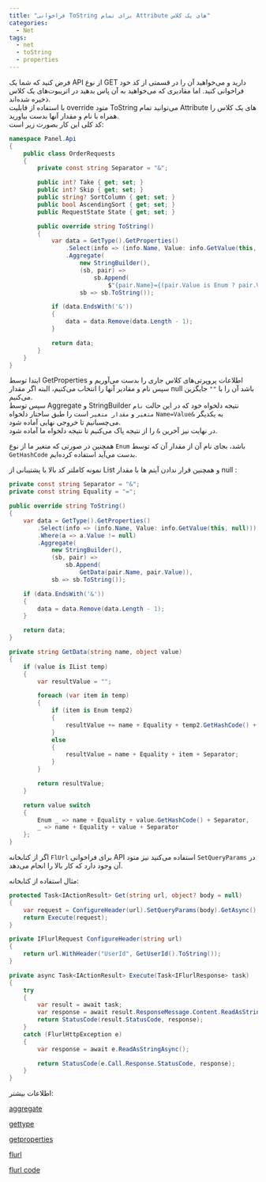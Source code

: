 ```yaml
---
title: "فراخوانی ToString برای تمام Attribute های یک کلاس"
categories:
  - Net
tags:
  - net
  - toString
  - properties
---
```


فرض کنید که شما یک API از نوع GET دارید و می‌خواهید آن را در قسمتی از کد خود فراخوانی کنید. اما مقادیری که می‌خواهید به آن پاس بدهید در اتریبوت‌های یک کلاس ذخیره شده‌اند.  
با استفاده از قابلیت override متود ToString می‌توانید تمام Attribute های یک کلاس را همراه با نام و مقدار آنها بدست بیاورید.  
کد کلی این کار بصورت زیر است:  


```c#
namespace Panel.Api
{
    public class OrderRequests
    {
        private const string Separator = "&";

        public int? Take { get; set; }
        public int? Skip { get; set; }
        public string? SortColumn { get; set; }
        public bool AscendingSort { get; set; }
        public RequestState State { get; set; }

        public override string ToString()
        {
            var data = GetType().GetProperties()
                .Select(info => (info.Name, Value: info.GetValue(this, null) ?? ""))
                .Aggregate(
                    new StringBuilder(),
                    (sb, pair) =>
                        sb.Append(
                            $"{pair.Name}={(pair.Value is Enum ? pair.Value.GetHashCode() : pair.Value)}{Separator}"),
                    sb => sb.ToString());

            if (data.EndsWith('&'))
            {
                data = data.Remove(data.Length - 1);
            }

            return data;
        }
    }
}
```

ابتدا توسط GetProperties اطلاعات پروپرتی‌های کلاس جاری را بدست می‌آوریم و سپس نام و مقادیر آنها را انتخاب می‌کنیم، البته اگر مقدار null باشد آن را با `""` جایگزین می‌کنیم.  
سپس توسط Aggregate و StringBuilder نتیجه دلخواه خود که در این حالت `نام متغیر` و `مقدار متغیر` است را طبق ساختار دلخواه `Name=Value&` به یکدیگر می‌چسبانیم تا خروجی نهایی آماده شود.  
در نهایت نیز آخرین `&` را از نتیجه پاک می‌کنیم تا نتیجه دلخواه ما آماده شود.  

همچنین در صورتی که متغیر ما از نوع `Enum` باشد، بجای نام آن از مقدار آن که توسط `GetHashCode` بدست می‌آید استفاده کرده‌ایم.  

نمونه کاملتر کد بالا با پشتیبانی از List و همچنین قرار ندادن آیتم ها با مقدار null :    

```c#
private const string Separator = "&";
private const string Equality = "=";

public override string ToString()
{
    var data = GetType().GetProperties()
        .Select(info => (info.Name, Value: info.GetValue(this, null)))
        .Where(a => a.Value != null)
        .Aggregate(
            new StringBuilder(),
            (sb, pair) =>
                sb.Append(
                    GetData(pair.Name, pair.Value)),
            sb => sb.ToString());

    if (data.EndsWith('&'))
    {
        data = data.Remove(data.Length - 1);
    }

    return data;
}

private string GetData(string name, object value)
{
    if (value is IList temp)
    {
        var resultValue = "";

        foreach (var item in temp)
        {
            if (item is Enum temp2)
            {
                resultValue += name + Equality + temp2.GetHashCode() + Separator;
            }
            else
            {
                resultValue = name + Equality + item + Separator;
            }
        }

        return resultValue;
    }

    return value switch
    {
        Enum _ => name + Equality + value.GetHashCode() + Separator,
        _ => name + Equality + value + Separator
    };
}
```

اگر از کتابخانه `FlUrl` برای فراخوانی API استفاده می‌کنید نیز متود `SetQueryParams` در آن وجود دارد که کار بالا را انجام می‌دهد.  

مثال استفاده از کتابخانه:  

```c#
protected Task<IActionResult> Get(string url, object? body = null)
{
    var request = ConfigureHeader(url).SetQueryParams(body).GetAsync();
    return Execute(request);
}

private IFlurlRequest ConfigureHeader(string url)
{
    return url.WithHeader("UserId", GetUserId().ToString());
}

private async Task<IActionResult> Execute(Task<IFlurlResponse> task)
{
    try
    {
        var result = await task;
        var response = await result.ResponseMessage.Content.ReadAsStringAsync();
        return StatusCode(result.StatusCode, response);
    }
    catch (FlurlHttpException e)
    {
        var response = await e.ReadAsStringAsync();

        return StatusCode(e.Call.Response.StatusCode, response);
    }
}
```

اطلاعات بیشتر:  

[aggregate](https://docs.microsoft.com/en-us/dotnet/api/system.linq.enumerable.aggregate?view=net-6.0)  

[gettype](https://docs.microsoft.com/en-us/dotnet/api/system.object.gettype?view=net-6.0)  

[getproperties](https://docs.microsoft.com/en-us/dotnet/api/system.type.getproperties?view=net-6.0)  

[flurl](https://flurl.dev/docs/fluent-url/)  


[flurl code](https://github.com/tmenier/Flurl/blob/a67bdffcd7cdebe4631b486e1abc2e741fadaa50/src/Flurl/Url.cs#L368)  